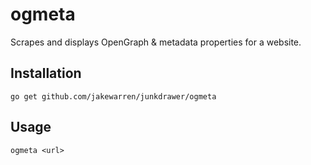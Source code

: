 # ogmeta

Scrapes and displays OpenGraph & metadata properties for a website.

## Installation

```
go get github.com/jakewarren/junkdrawer/ogmeta
``` 

## Usage

```
ogmeta <url>
``` 